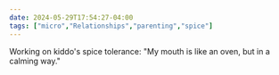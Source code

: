```yaml
---
date: 2024-05-29T17:54:27-04:00
tags: ["micro","Relationships","parenting","spice"]
---
```

Working on kiddo's spice tolerance: "My mouth is like an oven, but in a calming way."